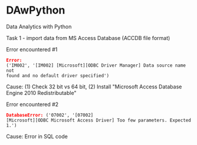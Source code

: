 # DAwPython
Data Analytics with Python

<p>Task 1 - import data from MS Access Database (ACCDB file format)</p>

Error encountered #1</p>
<code><b><font color=red>Error:</font></b> ('IM002', '[IM002] [Microsoft][ODBC Driver Manager] Data source name not found and no default driver specified')</code>

Cause: (1) Check 32 bit vs 64 bit, (2) Install "Microsoft Access Database Engine 2010 Redistributable"

Error encountered #2</p>
<code><b><font color=red>DatabaseError:</font></b> ('07002', '[07002] [Microsoft][ODBC Microsoft Access Driver] Too few parameters. Expected 1.')</code>

Cause: Error in SQL code
